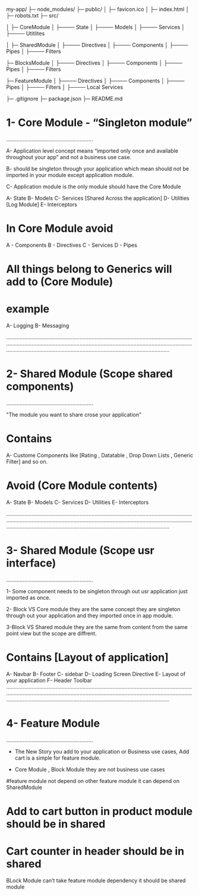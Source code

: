 my-app/
├─ node_modules/
├─ public/
│ ├─ favicon.ico
│ ├─ index.html
│ ├─ robots.txt
├─ src/

│ ├─ CoreModule
│ ├──── State
│ ├──── Models
│ ├──── Services
│ ├──── Utitlites

│ ├─ SharedModule
│ ├──── Directives
│ ├──── Components
│ ├──── Pipes
│ ├──── Filters

├─ BlocksModule
│ ├──── Directives
│ ├──── Components
│ ├──── Pipes
│ ├──── Filters

├─ FeatureModule
│ ├──── Directives
│ ├──── Components
│ ├──── Pipes
│ ├──── Filters
│ ├──── Local Services

├─ .gitignore
├─ package.json
├─ README.md

# 1- Core Module - “Singleton module”

..........................................................

A- Application level concept means “imported only once and available throughout your app” and not a business use case.

B- should be singleton through your application which mean should not be imported in your module except application module.

C- Application module is the only module should have the Core Module

A- State
B- Models
C- Services [Shared Across the application]
D- Utilities [Log Module]
E- Interceptors

# In Core Module avoid

A - Components
B - Directives
C - Services
D - Pipes

# All things belong to Generics will add to (Core Module)

# example

A- Logging
B- Messaging

.....................................................................................................................................................................................................................................................................................................................................................................

# 2- Shared Module (Scope shared components)

..........................................................

"The module you want to share crose your application"

# Contains

A- Custome Components like [Rating , Datatable , Drop Down Lists , Generic Filter] and so on.

# Avoid (Core Module contents)

A- State
B- Models
C- Services
D- Utilities
E- Interceptors

.....................................................................................................................................................................................................................................................................................................................................................................

# 3- Shared Module (Scope usr interface)

..........................................................

1- Some component needs to be singleton through out usr application just imported as once.

2- Block VS Core module they are the same concept they are singleton through out your application and they imported once in app module.

3-Block VS Shared module they are the same from content from the same point view but the scope are diffrent.

# Contains [Layout of application]

A- Navbar
B- Footer
C- sidebar
D- Loading Screen Directive
E- Layout of your application
F- Header Toolbar
.....................................................................................................................................................................................................................................................................................................................................................................

# 4- Feature Module 

..........................................................

- The New Story you add to your application or Business use cases,
Add cart is a simple for feature module.

- Core Module , Block Module they are not business use cases 



#feature module not depend on other  feature module it can depend on SharedModule

# Add to cart button in product module should be in shared
# Cart counter in header should be in shared








BLock Module can’t take feature module dependency it should be shared module
